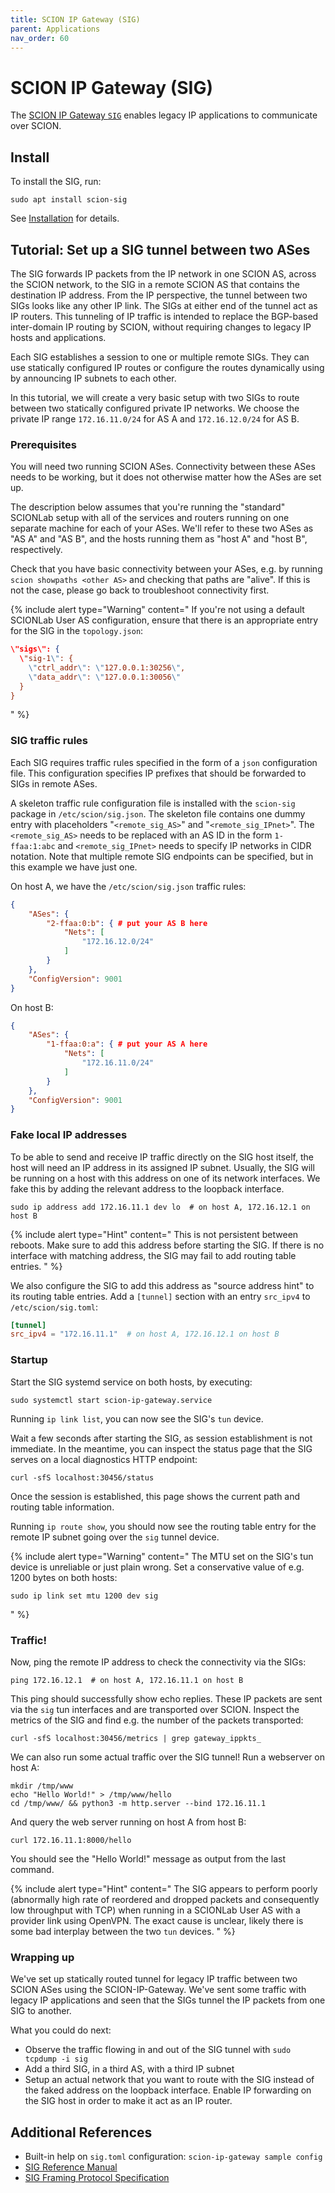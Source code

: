 ```yaml
---
title: SCION IP Gateway (SIG)
parent: Applications
nav_order: 60
---
```


# SCION IP Gateway (SIG)

The [SCION IP Gateway `SIG`](https://github.com/netsec-ethz/scion/tree/scionlab/go/posix-gateway) enables legacy IP applications to communicate over SCION.

## Install

To install the SIG, run:
```shell
sudo apt install scion-sig
```
See [Installation](../install/pkg.html#applications) for details.


## Tutorial: Set up a SIG tunnel between two ASes
The SIG forwards IP packets from the IP network in one SCION AS, across the SCION network, to the SIG in a remote SCION AS that contains the destination IP address.
From the IP perspective, the tunnel between two SIGs looks like any other IP link. The SIGs at either end of the tunnel act as IP routers.
This tunneling of IP traffic is intended to replace the BGP-based inter-domain IP routing by SCION, without requiring changes to legacy IP hosts and applications.

Each SIG establishes a session to one or multiple remote SIGs.
They can use statically configured IP routes or configure the routes dynamically using by announcing IP subnets to each other.

In this tutorial, we will create a very basic setup with two SIGs to route between two statically configured private IP networks.
We choose the private IP range `172.16.11.0/24` for AS A and `172.16.12.0/24` for AS B.


### Prerequisites
You will need two running SCION ASes.
Connectivity between these ASes needs to be working, but it does not otherwise matter how the ASes are set up.

The description below assumes that you're running the "standard" SCIONLab setup with all of the services and routers running on one separate machine for each of your ASes.
We'll refer to these two ASes as "AS A" and "AS B", and the hosts running them as "host A" and "host B", respectively.

Check that you have basic connectivity between your ASes, e.g. by running `scion showpaths <other AS>` and checking that paths are "alive".
If this is not the case, please go back to troubleshoot connectivity first.


{% include alert type="Warning" content="
If you're not using a default SCIONLab User AS configuration, ensure that there is an appropriate entry for the SIG in the `topology.json`:
```json
\"sigs\": {
  \"sig-1\": {
    \"ctrl_addr\": \"127.0.0.1:30256\",
    \"data_addr\": \"127.0.0.1:30056\"
  }
}
```
" %}


### SIG traffic rules

Each SIG requires traffic rules specified in the form of a `json` configuration file.
This configuration specifies IP prefixes that should be forwarded to SIGs in remote ASes.

A skeleton traffic rule configuration file is installed with the `scion-sig` package in `/etc/scion/sig.json`.
The skeleton file contains one dummy entry with placeholders "`<remote_sig_AS>`" and "`<remote_sig_IPnet>`".
The `<remote_sig_AS>` needs to be replaced with an AS ID in the form `1-ffaa:1:abc` and `<remote_sig_IPnet>` needs to specify IP networks in CIDR notation.
Note that multiple remote SIG endpoints can be specified, but in this example we have just one.

On host A, we have the `/etc/scion/sig.json` traffic rules:
```json
{
    "ASes": {
        "2-ffaa:0:b": { # put your AS B here
            "Nets": [
                "172.16.12.0/24"
            ]
        }
    },
    "ConfigVersion": 9001
}
```

On host B:
```json
{
    "ASes": {
        "1-ffaa:0:a": { # put your AS A here
            "Nets": [
                "172.16.11.0/24"
            ]
        }
    },
    "ConfigVersion": 9001
}
```


### Fake local IP addresses
To be able to send and receive IP traffic directly on the SIG host itself, the host will need an IP address in its assigned IP subnet.
Usually, the SIG will be running on a host with this address on one of its network interfaces.
We fake this by adding the relevant address to the loopback interface.
```shell
sudo ip address add 172.16.11.1 dev lo  # on host A, 172.16.12.1 on host B
```

{% include alert type="Hint" content="
This is not persistent between reboots. Make sure to add this address before starting the SIG. If there is no interface with matching address, the SIG may fail to add routing table entries.
" %}


We also configure the SIG to add this address as "source address hint" to its routing table entries.
Add a `[tunnel]` section with an entry `src_ipv4` to `/etc/scion/sig.toml`:
```toml
[tunnel]
src_ipv4 = "172.16.11.1"  # on host A, 172.16.12.1 on host B
```


### Startup

Start the SIG systemd service on both hosts, by executing:
```shell
sudo systemctl start scion-ip-gateway.service
```

Running `ip link list`, you can now see the SIG's `tun` device.

Wait a few seconds after starting the SIG, as session establishment is not immediate.
In the meantime, you can inspect the status page that the SIG serves on a local diagnostics HTTP endpoint:
```shell
curl -sfS localhost:30456/status
```
Once the session is established, this page shows the current path and routing table information.

Running `ip route show`, you should now see the routing table entry for the remote IP subnet going over the `sig` tunnel device.

{% include alert type="Warning" content="
The MTU set on the SIG's tun device is unreliable or just plain wrong. Set a conservative value of e.g. 1200 bytes on both hosts:
```shell
sudo ip link set mtu 1200 dev sig
```
" %}


### Traffic!

Now, ping the remote IP address to check the connectivity via the SIGs:

```shell
ping 172.16.12.1  # on host A, 172.16.11.1 on host B
```
This ping should successfully show echo replies. These IP packets are sent via the `sig` tun interfaces and are transported over SCION.
Inspect the metrics of the SIG and find e.g. the number of the packets transported:
```shell
curl -sfS localhost:30456/metrics | grep gateway_ippkts_
```

We can also run some actual traffic over the SIG tunnel! Run a webserver on host A:
```shell
mkdir /tmp/www
echo "Hello World!" > /tmp/www/hello
cd /tmp/www/ && python3 -m http.server --bind 172.16.11.1
```

And query the web server running on host A from host B:
```shell
curl 172.16.11.1:8000/hello
```

You should see the "Hello World!" message as output from the last command.


{% include alert type="Hint" content="
The SIG appears to perform poorly (abnormally high rate of reordered and
dropped packets and consequently low throughput with TCP) when running in a
SCIONLab User AS with a provider link using OpenVPN. The exact cause is unclear,
likely there is some bad interplay between the two `tun` devices.
" %}


### Wrapping up

We've set up statically routed tunnel for legacy IP traffic between two SCION ASes using the SCION-IP-Gateway.
We've sent some traffic with legacy IP applications and seen that the SIGs tunnel the IP packets from one SIG to another.

What you could do next:
* Observe the traffic flowing in and out of the SIG tunnel with `sudo tcpdump -i sig`
* Add a third SIG, in a third AS, with a third IP subnet
* Setup an actual network that you want to route with the SIG instead of the faked address on the loopback interface.
  Enable IP forwarding on the SIG host in order to make it act as an IP router.


## Additional References

* Built-in help on `sig.toml` configuration: `scion-ip-gateway sample config`
* [SIG Reference Manual](https://scion.docs.anapaya.net/en/latest/manuals/gateway.html)
* [SIG Framing Protocol Specification](https://scion.docs.anapaya.net/en/latest/protocols/sig.html)
